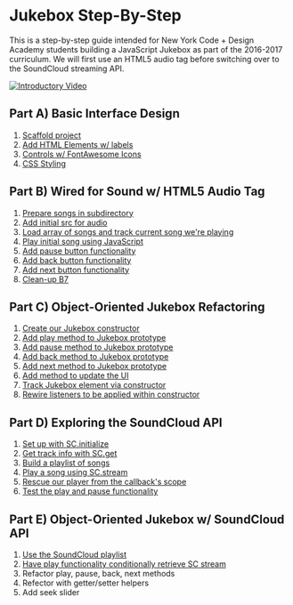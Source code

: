 # Jukebox Step-By-Step

This is a step-by-step guide intended for New York Code + Design Academy students building a JavaScript Jukebox as part of the 2016-2017 curriculum.  We will first use an HTML5 audio tag before switching over to the SoundCloud streaming API.

[![Introductory Video](https://i.ytimg.com/vi_webp/Ls3Os8by4SU/hqdefault.webp)](https://youtu.be/Ls3Os8by4SU)

## Part A) Basic Interface Design

1. [Scaffold project](https://youtu.be/uQOZjkR9vcc)
1. [Add HTML Elements w/ labels](https://youtu.be/ofP-UZKpjvY)
1. [Controls w/ FontAwesome Icons](https://youtu.be/0XzAcp93_hI)
1. [CSS Styling](https://youtu.be/zP7hjx8s86k)

## Part B) Wired for Sound w/ HTML5 Audio Tag

1. [Prepare songs in subdirectory](https://youtu.be/8ojaDhsZVuY)
1. [Add initial src for audio](https://youtu.be/sqKK9cfBxpU)
1. [Load array of songs and track current song we're playing](https://youtu.be/4w8EQQm4LEs)
1. [Play initial song using JavaScript](https://youtu.be/XeZ_CQdO93g)
1. [Add pause button functionality](https://youtu.be/ESSmA_82Yfo)
1. [Add back button functionality](https://youtu.be/T6VlbTurmVc)
1. [Add next button functionality](https://youtu.be/j2Ky9t2FyFk)
1. [Clean-up B7](https://youtu.be/DFofnzId89k)

## Part C) Object-Oriented Jukebox Refactoring

1. [Create our Jukebox constructor](https://youtu.be/q29x0GnvPbY)
1. [Add play method to Jukebox prototype](https://youtu.be/9ceRhHikacw)
1. [Add pause method to Jukebox prototype](https://youtu.be/72Ll66z8TEg)
1. [Add back method to Jukebox prototype](https://youtu.be/NCeyLbjrZSM)
1. [Add next method to Jukebox prototype](https://youtu.be/SlKAmpiQSzw)
1. [Add method to update the UI](https://youtu.be/9B7xq_PA5mU)
1. [Track Jukebox element via constructor](https://youtu.be/uU21bmlr75s)
1. [Rewire listeners to be applied within constructor](https://youtu.be/Odzr_lbjWi8)

## Part D) Exploring the SoundCloud API

1. [Set up with SC.initialize](https://youtu.be/Fbe_qKP4L6U)
1. [Get track info with SC.get](https://youtu.be/-ODNOY7-dAA)
1. [Build a playlist of songs](https://youtu.be/9s_i_9vq-LI)
1. [Play a song using SC.stream](https://youtu.be/HCpS2nUINxo)
1. [Rescue our player from the callback's scope](https://youtu.be/1xefBaa_9nQ)
1. [Test the play and pause functionality](https://youtu.be/sWBI3Ftcm70)

## Part E) Object-Oriented Jukebox w/ SoundCloud API

1. [Use the SoundCloud playlist](https://youtu.be/n2OmKdH9nu8)
1. [Have play functionality conditionally retrieve SC stream](https://youtu.be/n4tChGQmgFM)
1. Refactor play, pause, back, next methods
1. Refector with getter/setter helpers
1. Add seek slider